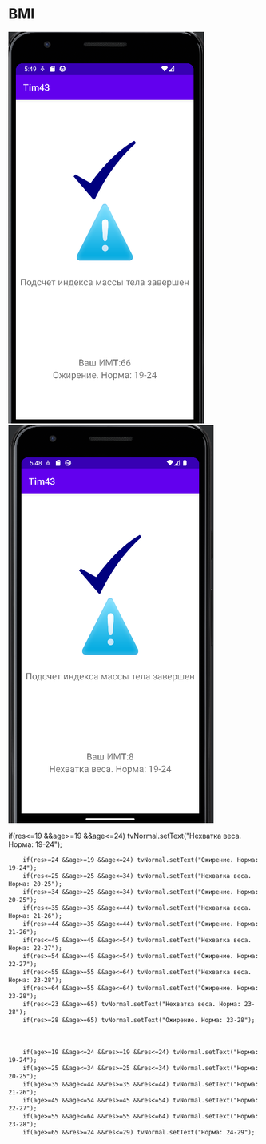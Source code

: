 # BMI
![Screenshot](jir.png)
![Screenshot](drish.png)











   if(res<=19 &&age>=19 &&age<=24) tvNormal.setText("Нехватка веса. Норма: 19-24");
   
        if(res>=24 &&age>=19 &&age<=24) tvNormal.setText("Ожирение. Норма: 19-24");
        if(res<=25 &&age>=25 &&age<=34) tvNormal.setText("Нехватка веса. Норма: 20-25");
        if(res>=34 &&age>=25 &&age<=34) tvNormal.setText("Ожирение. Норма: 20-25");
        if(res<=35 &&age>=35 &&age<=44) tvNormal.setText("Нехватка веса. Норма: 21-26");
        if(res>=44 &&age>=35 &&age<=44) tvNormal.setText("Ожирение. Норма: 21-26");
        if(res<=45 &&age>=45 &&age<=54) tvNormal.setText("Нехватка веса. Норма: 22-27");
        if(res>=54 &&age>=45 &&age<=54) tvNormal.setText("Ожирение. Норма: 22-27");
        if(res<=55 &&age>=55 &&age<=64) tvNormal.setText("Нехватка веса. Норма: 23-28");
        if(res>=64 &&age>=55 &&age<=64) tvNormal.setText("Ожирение. Норма: 23-28");
        if(res<=23 &&age>=65) tvNormal.setText("Нехватка веса. Норма: 23-28");
        if(res>=28 &&age>=65) tvNormal.setText("Ожирение. Норма: 23-28");



        if(age>=19 &&age<=24 &&res>=19 &&res<=24) tvNormal.setText("Норма: 19-24");
        if(age>=25 &&age<=34 &&res>=25 &&res<=34) tvNormal.setText("Норма: 20-25");
        if(age>=35 &&age<=44 &&res>=35 &&res<=44) tvNormal.setText("Норма: 21-26");
        if(age>=45 &&age<=54 &&res>=45 &&res<=54) tvNormal.setText("Норма: 22-27");
        if(age>=55 &&age<=64 &&res>=55 &&res<=64) tvNormal.setText("Норма: 23-28");
        if(age>=65 &&res>=24 &&res<=29) tvNormal.setText("Норма: 24-29");
   
